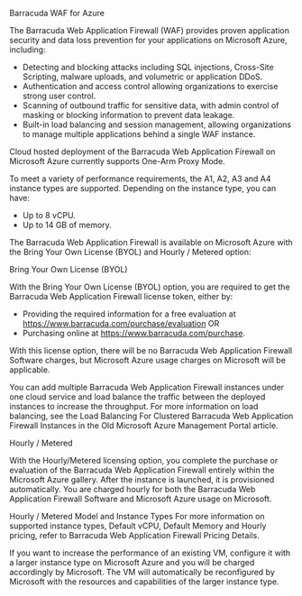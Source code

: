 Barracuda WAF for Azure

The Barracuda Web Application Firewall (WAF) provides proven application security and data loss prevention for your applications on Microsoft Azure, including:
  - Detecting and blocking attacks including SQL injections, Cross-Site Scripting, malware uploads, and volumetric or application DDoS.
  - Authentication and access control allowing organizations to exercise strong user control.
  - Scanning of outbound traffic for sensitive data, with admin control of masking or blocking information to prevent data leakage.
  - Built-in load balancing and session management, allowing organizations to manage multiple applications behind a single WAF instance.

Cloud hosted deployment of the Barracuda Web Application Firewall on Microsoft Azure currently supports One-Arm Proxy Mode. 

To meet a variety of performance requirements, the A1, A2, A3 and A4 instance types are supported. Depending on the instance type, you can have:
  - Up to 8 vCPU.
  - Up to 14 GB of memory.
  
The Barracuda Web Application Firewall is available on Microsoft Azure with the Bring Your Own License (BYOL) and Hourly / Metered option:

Bring Your Own License (BYOL)

With the Bring Your Own License (BYOL) option, you are required to get the Barracuda Web Application Firewall license token, either by:
  - Providing the required information for a free evaluation at https://www.barracuda.com/purchase/evaluation OR
  - Purchasing online at https://www.barracuda.com/purchase.

With this license option, there will be no Barracuda Web Application Firewall Software charges, but Microsoft Azure usage charges on Microsoft will be applicable.

You can add multiple Barracuda Web Application Firewall instances under one cloud service and load balance the traffic between the deployed instances to increase the throughput. For more information on load balancing, see the Load Balancing For Clustered Barracuda Web Application Firewall Instances in the Old Microsoft Azure Management Portal article.

Hourly / Metered

With the Hourly/Metered licensing option, you complete the purchase or evaluation of the Barracuda Web Application Firewall entirely within the Microsoft Azure gallery. After the instance is launched, it is provisioned automatically. You are charged hourly for both the Barracuda Web Application Firewall Software and Microsoft Azure usage on Microsoft. 

Hourly / Metered Model and Instance Types
For more information on supported instance types, Default vCPU, Default Memory and Hourly pricing, refer to Barracuda Web Application Firewall Pricing Details. 

If you want to increase the performance of an existing VM, configure it with a larger instance type on Microsoft Azure and you will be charged accordingly by Microsoft. The VM will automatically be reconfigured by Microsoft with the resources and capabilities of the larger instance type.
